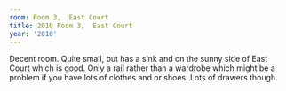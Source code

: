 ```yaml
---
room: Room 3,  East Court
title: 2010 Room 3,  East Court
year: '2010'
---
```


Decent room.  Quite small, but has a sink and on the sunny side of East Court which is good.  Only a rail rather than a wardrobe which might be a problem if you have lots of clothes and or shoes.  Lots of drawers though.
